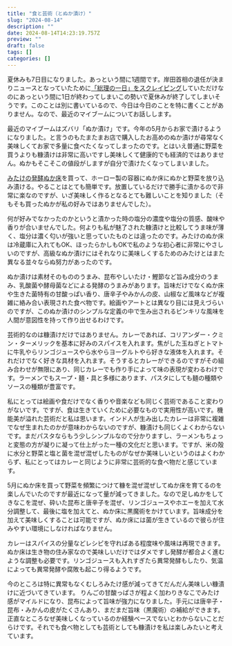 ```yaml
---
title: "食と芸術（とぬか漬け）"
slug: "2024-08-14"
description: ""
date: 2024-08-14T14:23:19.757Z
preview: ""
draft: false
tags: []
categories: []
---
```


<p>夏休みも7日目になりました。あっという間に1週間です。岸田首相の退任が決まりニュースとなっていたために<a href="/kishida_pm_daily_schedule_wordcloud">「総理の一日」をスクレイピング</a>していただけなのにあっという間に1日が終わってしまいこの勢いで夏休みが終了してしまいそうです。このことは別に書いているので、今日は今日のことを特に書くことがありません。なので、最近のマイブームについてお話しします。</p>
<p>最近のマイブームはズバリ「ぬか漬け」です。今年の5月からお家で漬けるようになりました。と言うのもたまたまお店で購入したお高めのぬか漬けが尋常なく美味しくてお家で多量に食べたくなってしまったのです。とはいえ普通に野菜を買うよりも糠漬けは非常に高いですし美味しくて健康的でも経済的ではありません。ぬかもそこそこの値段がしますが自分で漬けたくなってしまいました。</p>
<p><a href="https://www.amazon.co.jp/dp/B003STECK4?th=1&amp;linkCode=ll1&amp;tag=rmc-8-22&amp;linkId=49ceeadc5e18595d6b213d89b59382f6&amp;language=ja_JP&amp;ref_=as_li_ss_tl">みたけの発酵ぬか床</a>を買って、ホーロー製の容器にぬか床にぬかと野菜を放り込み漬ける。やることはとても簡単です。放置しているだけで勝手に漬かるので非常に楽なのですが、いざ美味しく作るとなるとても難しいことを知りました（そもそも買ったぬかが私の好みではありませんでした）。</p>
<p>何が好みでなかったのかというと漬かった時の塩分の濃度や塩分の質感、酸味や香りが合いませんでした。何よりも私が魅了された糠漬けと比較してうま味が薄く、塩分は濃く匂いが強いと思っていたものとは違ったのです。みたけのぬか床は冷蔵庫に入れてもOK、ほったらかしもOKで私のような初心者に非常にやさしいのですが、高級なぬか漬けにはそれなりに美味しくするためのみたけとはまた異なる並々ならぬ努力があったのです。</p>
<p>ぬか漬けは素材そのもののうまみ、昆布やしいたけ・鰹節など旨み成分のうまみ、乳酸菌や酵母菌などによる発酵のうまみがあります。旨味だけでなくぬか床や生きた菌特有の甘酸っぱい香り、唐辛子やみかんの皮、山椒など風味などが複雑に絡み合い表現された食べ物です。絵画やアートとは異なり目には見えづらいのですが、このぬか漬けのシンプルな定義の中で生み出されるピンキリな風味を人間が意図性を持って作り出せるわけです。</p>
<p>芸術的なのは糠漬けだけではありません。カレーであれば、コリアンダー・クミン・ターメリックを基本に好みのスパイスを入れます。焦がした玉ねぎとトマトに牛乳やらリンゴジュースやら水やらヨーグルトやら好きな液体を入れます。それだけでなく好きな具材を入れます。そうするとカレーができるのですがその組み合わせが無限にあり、同じカレーでも作り手によって味の表現が変わるわけです。ラーメンでもスープ・麺・具と多様にあります、パスタにしても麺の種類やソースの種類が豊富です。</p>
<p>私にとっては絵画や食だけでなく香りや音楽なども同じく芸術であること変わりがないです。ですが、食は生きていくために必要なもので実用性が高いです。機能美が溢れた芸術だと私は思います。インド人が生み出したカレーは非常に複雑でなぜ生まれたのかが意味わからないのですが、糠漬けも同じくよくわからないです。まだパスタならもう少しシンプルなので分かりますし、ラーメンもちょっと変態の方が凝りに凝って仕上がった一種の文化だと思います。ですが、米の殻に水分と野菜と塩と菌を混ぜ混ぜしたものがなぜか美味しいというのはよくわからず、私にとってはカレーと同じように非常に芸術的な食べ物だと感じています。</p>
<p>5月にぬか床を買って野菜を頻繁につけて糠を混ぜ混ぜしてぬか床を育てるのを楽しんでいたのですが最近になって量が減ってきました。なので足しぬかをしてきなこを混ぜ、砕いた昆布と唐辛子を混ぜ、リンゴジュースやホエーを加えて水分調整して、最後に塩を加えてと、ぬか床に黒魔術をかけています。旨味成分を加えて美味しくすることは可能ですが、ぬか床には菌が生きているので彼らが住みやすい環境にしなければなりません。</p>
<p>カレーはスパイスの分量などレシピを守ればある程度味や風味は再現できます。ぬか床は生き物の住み家なので美味しいだけではダメですし発酵が都合よく進むような調整も必要です。リンゴジュースも入れすぎたら異常発酵もしたり、気温によっても異常発酵や腐敗も起こり得るようです。</p>
<p>今のところは特に異常もなくむしろみたけ感が減ってきてだんだん美味しい糠漬けに近づいてきています。  りんごの甘酸っぱさが程よく加わりきなこでみたけ感がマイルドになり、昆布によって旨味が強力になりました。手元には唐辛子・昆布・みかんの皮がたくさんあり、まだまだ旨味（黒魔術）の補給ができます。正直なところなぜ美味しくなっているのか経験ベースでないとわからないことだらけです。それでも食べ物としても芸術としても糠漬けを私は楽しみたいと考えています。</p>


